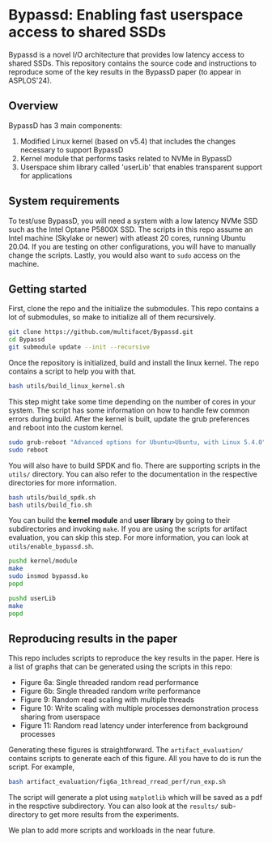 # Bypassd: Enabling fast userspace access to shared SSDs
Bypassd is a novel I/O architecture that provides low latency access to shared SSDs.
This repository contains the source code and instructions to reproduce some of the key results in the BypassD paper (to appear in ASPLOS'24).

## Overview
BypassD has 3 main components:
1. Modified Linux kernel (based on v5.4) that includes the changes necessary to support BypassD
2. Kernel module that performs tasks related to NVMe in BypassD
3. Userspace shim library called 'userLib' that enables transparent support for applications

## System requirements
To test/use BypassD, you will need a system with a low latency NVMe SSD such as the Intel Optane P5800X SSD.
The scripts in this repo assume an Intel machine (Skylake or newer) with atleast 20 cores, running Ubuntu 20.04. If you are testing on other configurations, you will have to manually change the scripts.
Lastly, you would also want to <code>sudo</code> access on the machine.

## Getting started
First, clone the repo and the initialize the submodules. This repo contains a lot of submodules, so make to initialize all of them recursively.
```bash
git clone https://github.com/multifacet/Bypassd.git
cd Bypassd
git submodule update --init --recursive
```
Once the repository is initialized, build and install the linux kernel. The repo contains a script to help you with that.
```bash
bash utils/build_linux_kernel.sh
```
This step might take some time depending on the number of cores in your system. The script has some information on how to handle few common errors during build.
After the kernel is built, update the grub preferences and reboot into the custom kernel.
```bash
sudo grub-reboot "Advanced options for Ubuntu>Ubuntu, with Linux 5.4.0"
sudo reboot
```

You will also have to build SPDK and fio. There are supporting scripts in the <code>utils/</code> directory. You can also refer to the documentation in the respective directories for more information.
```bash
bash utils/build_spdk.sh
bash utils/build_fio.sh
```
You can build the **kernel module** and **user library** by going to their subdirectories and invoking <code>make</code>. If you are using the scripts for artifact evaluation, you can skip this step.
For more information, you can look at <code>utils/enable_bypassd.sh</code>.
```bash
pushd kernel/module
make
sudo insmod bypassd.ko
popd

pushd userLib
make
popd
```

## Reproducing results in the paper
This repo includes scripts to reproduce the key results in the paper.
Here is a list of graphs that can be generated using the scripts in this repo:
* Figure 6a: Single threaded random read performance
* Figure 6b: Single threaded random write performance
* Figure 9:  Random read scaling with multiple threads
* Figure 10: Write scaling with multiple processes demonstration process sharing from userspace
* Figure 11: Random read latency under interference from background processes

Generating these figures is straightforward. The <code>artifact_evaluation/</code> contains scripts to generate each of this figure. All you have to do is run the script.
For example,
```bash
bash artifact_evaluation/fig6a_1thread_rread_perf/run_exp.sh
```
The script will generate a plot using <code>matplotlib</code> which will be saved as a pdf in the respctive subdirectory. You can also look at the <code>results/</code> sub-directory to get more results from the experiments.

We plan to add more scripts and workloads in the near future.
